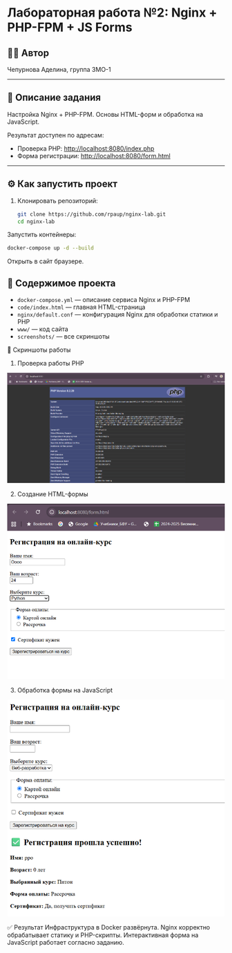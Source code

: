 # Лабораторная работа №2: Nginx + PHP-FPM + JS Forms

## 👩‍💻 Автор
Чепурнова Аделина, группа 3МО-1

---

## 📌 Описание задания
Настройка Nginx + PHP-FPM. Основы HTML-форм и обработка на JavaScript.
  
Результат доступен по адресам:
- Проверка PHP: [http://localhost:8080/index.php](http://localhost:8080/index.php)
- Форма регистрации: [http://localhost:8080/form.html](http://localhost:8080/form.html)

---

## ⚙️ Как запустить проект

1. Клонировать репозиторий:
   ```bash
   git clone https://github.com/rpaup/nginx-lab.git
   cd nginx-lab
Запустить контейнеры:
```bash
docker-compose up -d --build
```
Открыть в сайт браузере.

## 📂 Содержимое проекта

* `docker-compose.yml` — описание сервиса Nginx и PHP-FPM
* `code/index.html` — главная HTML-страница
* `nginx/default.conf` — конфигурация Nginx для обработки статики и PHP
* `www/` — код сайта
* `screenshots/` — все скриншоты


📸 Скриншоты работы

1. Проверка работы PHP

![Проверка PHP](Лабораторная%20работа%20№2/screenshots/01_php_screen.png)

2. Создание HTML-формы

![Структура HTML-формы](Лабораторная%20работа%20№2/screenshots/02_php_registration.png)

3. Обработка формы на JavaScript

![Форма с JS-обработкой](Лабораторная%20работа%20№2/screenshots/02_php_registration_js.png)

✅ Результат
Инфраструктура в Docker развёрнута. Nginx корректно обрабатывает статику и PHP-скрипты. Интерактивная форма на JavaScript работает согласно заданию.
